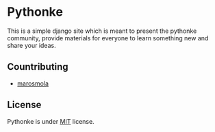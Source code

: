 # Pythonke
This is a simple django site which is meant to present the pythonke community, provide materials for everyone to learn something new and share your ideas.

## Countributing
 - [marosmola](https://github.com/marosmola)

## License
Pythonke is under [MIT](https://github.com/pythonke/pythonke/blob/master/LICENSE) license.